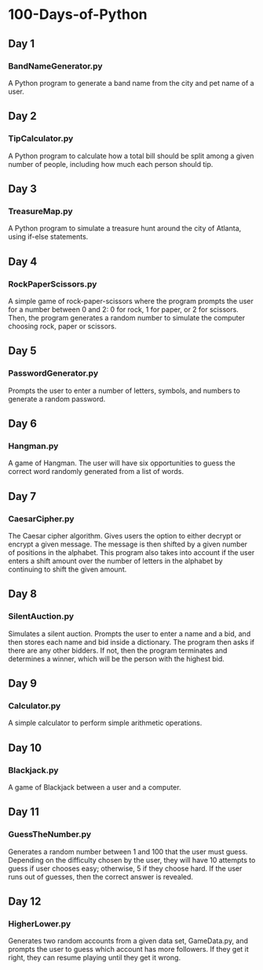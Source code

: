 # 100-Days-of-Python

## Day 1
### BandNameGenerator.py
A Python program to generate a band name from the city and pet name of a user.

## Day 2
### TipCalculator.py
A Python program to calculate how a total bill should be split among a given number of people, including how much each person should tip.

## Day 3
### TreasureMap.py
A Python program to simulate a treasure hunt around the city of Atlanta, using if-else statements.

## Day 4
### RockPaperScissors.py
A simple game of rock-paper-scissors where the program prompts the user for a number between 0 and 2: 0 for rock, 1 for paper, or 2 for scissors. Then, the program generates a random number to simulate the computer choosing rock, paper or scissors.

## Day 5
### PasswordGenerator.py
Prompts the user to enter a number of letters, symbols, and numbers to generate a random password.

## Day 6
### Hangman.py
A game of Hangman. The user will have six opportunities to guess the correct word randomly generated from a list of words.

## Day 7
### CaesarCipher.py
The Caesar cipher algorithm. Gives users the option to either decrypt or encrypt a given message. The message is then shifted by a given number of positions in the alphabet. This program also takes into account if the user enters a shift amount over the number of letters in the alphabet by continuing to shift the given amount.

## Day 8
### SilentAuction.py
Simulates a silent auction. Prompts the user to enter a name and a bid, and then stores each name and bid inside a dictionary. The program then asks if there are any other bidders. If not, then the program terminates and determines a winner, which will be the person with the highest bid.

## Day 9
### Calculator.py
A simple calculator to perform simple arithmetic operations.

## Day 10
### Blackjack.py
A game of Blackjack between a user and a computer.

## Day 11
### GuessTheNumber.py
Generates a random number between 1 and 100 that the user must guess. Depending on the difficulty chosen by the user, they will have 10 attempts to guess if user chooses easy; otherwise, 5 if they choose hard. If the user runs out of guesses, then the correct answer is revealed.

## Day 12
### HigherLower.py
Generates two random accounts from a given data set, GameData.py, and prompts the user to guess which account has more followers. If they get it right, they can resume playing until they get it wrong.
